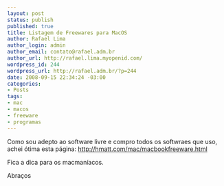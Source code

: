 ```yaml
--- 
layout: post
status: publish
published: true
title: Listagem de Freewares para MacOS
author: Rafael Lima
author_login: admin
author_email: contato@rafael.adm.br
author_url: http://rafael.lima.myopenid.com/
wordpress_id: 244
wordpress_url: http://rafael.adm.br/?p=244
date: 2008-09-15 22:34:24 -03:00
categories: 
- Posts
tags: 
- mac
- macos
- freeware
- programas
---
```

Como sou adepto ao software livre e compro todos os softwraes que uso, achei &oacute;tima esta p&aacute;gina:
<a href="http://hmatt.com/mac/macbookfreeware.html">http://hmatt.com/mac/macbookfreeware.html</a>

Fica a dica para os macman&iacute;acos.

Abra&ccedil;os
